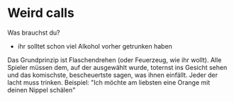 # Weird calls
Was brauchst du?

- ihr solltet schon viel Alkohol vorher getrunken haben

Das Grundprinzip ist Flaschendrehen (oder Feuerzeug, wie ihr wollt). Alle Spieler müssen dem, auf der ausgewählt wurde, toternst ins Gesicht sehen und das komischste, bescheuertste sagen, was ihnen einfällt. Jeder der lacht muss trinken. Beispiel: "Ich möchte am liebsten eine Orange mit deinen Nippel schälen"